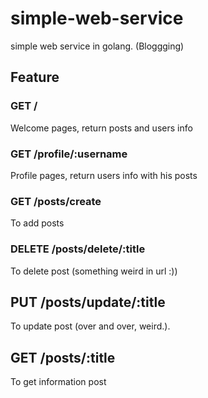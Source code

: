 # simple-web-service
simple web service in golang. (Bloggging)

## Feature

### GET /
Welcome pages, return posts and users info

### GET /profile/:username
Profile pages, return users info with his posts

### GET /posts/create
To add posts

### DELETE /posts/delete/:title
To delete post (something weird in url :))

## PUT /posts/update/:title
To update post (over and over, weird.).

## GET /posts/:title
To get information post